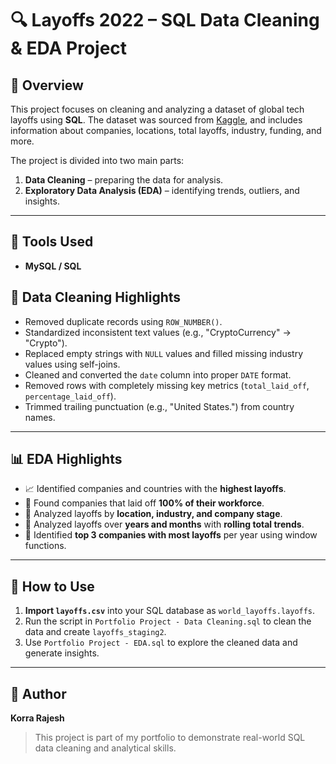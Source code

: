 # 🔍 Layoffs 2022 – SQL Data Cleaning & EDA Project

## 📄 Overview

This project focuses on cleaning and analyzing a dataset of global tech layoffs using **SQL**. The dataset was sourced from [Kaggle](https://www.kaggle.com/datasets/swaptr/layoffs-2022), and includes information about companies, locations, total layoffs, industry, funding, and more.

The project is divided into two main parts:

1. **Data Cleaning** – preparing the data for analysis.
2. **Exploratory Data Analysis (EDA)** – identifying trends, outliers, and insights.

---

## 🧰 Tools Used

- **MySQL / SQL**


## 🧹 Data Cleaning Highlights

- Removed duplicate records using `ROW_NUMBER()`.
- Standardized inconsistent text values (e.g., "CryptoCurrency" → "Crypto").
- Replaced empty strings with `NULL` values and filled missing industry values using self-joins.
- Cleaned and converted the `date` column into proper `DATE` format.
- Removed rows with completely missing key metrics (`total_laid_off`, `percentage_laid_off`).
- Trimmed trailing punctuation (e.g., "United States.") from country names.

---

## 📊 EDA Highlights

- 📈 Identified companies and countries with the **highest layoffs**.
- 🏢 Found companies that laid off **100% of their workforce**.
- 📍 Analyzed layoffs by **location, industry, and company stage**.
- 📆 Analyzed layoffs over **years and months** with **rolling total trends**.
- 🥇 Identified **top 3 companies with most layoffs** per year using window functions.

---

## 🚀 How to Use

1. **Import `layoffs.csv`** into your SQL database as `world_layoffs.layoffs`.
2. Run the script in `Portfolio Project - Data Cleaning.sql` to clean the data and create `layoffs_staging2`.
3. Use `Portfolio Project - EDA.sql` to explore the cleaned data and generate insights.

---

## 👤 Author

**Korra Rajesh**  

> This project is part of my portfolio to demonstrate real-world SQL data cleaning and analytical skills.
